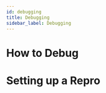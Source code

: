 ```yaml
---
id: debugging
title: Debugging
sidebar_label: Debugging
---
```


# How to Debug
# Setting up a Repro
